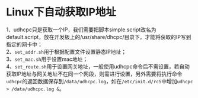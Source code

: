 # Linux下自动获取IP地址
1、udhcpc只是获取一个IP，我们需要把脚本simple.script改名为default.script，放在开发板上的/usr/share/dhcpc/目录下，才能将获取的IP写到指定的网卡中；<br>
2、`set_addr.sh`用于根据配置文件设置静态IP地址；<br>
3、`set_mac.sh`用于设置mac地址；<br>
4、`set_route.sh`用于设置网关地址，一般使用udhcpc命令后不需设置，若自动获取IP地址与网关地址不在同一个网段，则需进行设置，另外需要将执行命令`udhcpc`的返回数据保存到`/data/udhcpc.log`，如在`/etc/init.d/rcS`中增加`udhcpc > /data/udhcpc.log &`。<br>

